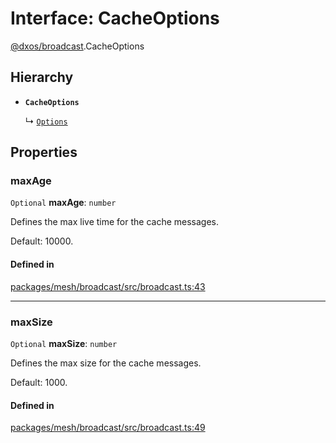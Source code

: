 # Interface: CacheOptions

[@dxos/broadcast](../modules/dxos_broadcast.md).CacheOptions

## Hierarchy

- **`CacheOptions`**

  ↳ [`Options`](dxos_broadcast.Options.md)

## Properties

### maxAge

 `Optional` **maxAge**: `number`

Defines the max live time for the cache messages.

Default: 10000.

#### Defined in

[packages/mesh/broadcast/src/broadcast.ts:43](https://github.com/dxos/dxos/blob/db8188dae/packages/mesh/broadcast/src/broadcast.ts#L43)

___

### maxSize

 `Optional` **maxSize**: `number`

Defines the max size for the cache messages.

Default: 1000.

#### Defined in

[packages/mesh/broadcast/src/broadcast.ts:49](https://github.com/dxos/dxos/blob/db8188dae/packages/mesh/broadcast/src/broadcast.ts#L49)
